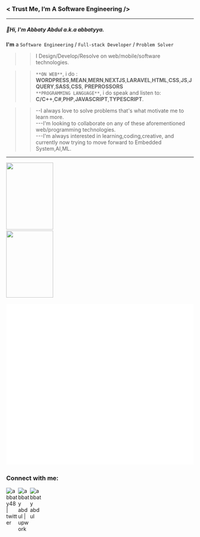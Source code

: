  ### < Trust Me, I’m A Software Engineering />
---
##### 👋Hi, I'm Abbaty Abdul a.k.a abbatyya.  

**I'm** a ``Software Engineering`` / ``Full-stack Developer`` / ``Problem Solver`` 

>>I Design/Develop/Resolve on web/mobile/software technologies.  

>
 >>``**ON WEB**``, i do :  **WORDPRESS**,**MEAN**,**MERN**,**NEXTJS**,**LARAVEL**,**HTML**,**CSS**,**JS**,**JQUERY**,**SASS**,**CSS**, **PREPROSSORS**  
>>``**PROGRAMMING LANGUAGE**``, i do speak and listen to:  **C/C++**,**C#**,**PHP**,**JAVASCRIPT**,**TYPESCRIPT**.  

>
 >> --I always love to solve problems that's what motivate me to learn more.  
 >>---I'm looking to collaborate on any of these aforementioned web/programming technologies.   
 >>---I'm always interested in learning,coding,creative, and currently now trying to move forward to Embedded System,AI,ML. 
 
---
<div style="background_color=red">
    <a href="https://github.com/abbaty48/abbaty48" target="blank">
        <img height="180em" width="50%" src="https://github-readme-stats.vercel.app/api?username=abbaty48&show_icons=true&theme=gruvbox&bg_color=transparent">
        <img height="180em" width="50%" src="https://github-readme-stats.vercel.app/api/top-langs/?username=abbaty48&layout=compact&langs_count=8&show_icons=true&theme=gruvbox&bg_color=transparent)](https://github.com/abbaty48/github-readme-stats">
    </a>
</div>


![Metrics](https://github.com/abbaty48/abbaty48/blob/main/github-metrics.svg)

### Connect with me:
[<img width="32px" alt="abbaty48 | twitter" title="Twitter" align="left" src="https://img.icons8.com/ios/50/000000/twitter-circled--v4.png"/>][twitter]
[<img width="32px" alt="abbaty abdul | upwork" title="Upwork" align="left" src="https://img.icons8.com/ios/50/000000/upwork.png"/>][upwork]
[<img width="32px" alt="abbaty abdul" title="LinkedIn" align="left" src="https://img.icons8.com/ios/50/000000/linkedin-circled--v3.png"/>][linkedin]


[linkedin]: https://www.linkedin.com/in/abbaty-abdul-93869bab/
[twitter]: https://twitter.com/abbaty48
[upwork]: https://www.upwork.com/freelancers/~01484d90f85bd4131a

